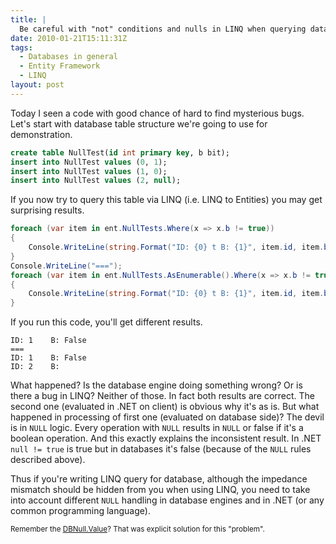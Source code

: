 ```yaml
---
title: |
  Be careful with "not" conditions and nulls in LINQ when querying databases
date: 2010-01-21T15:11:31Z
tags:
  - Databases in general
  - Entity Framework
  - LINQ
layout: post
---
```

Today I seen a code with good chance of hard to find mysterious bugs. Let's start with database table structure we're going to use for demonstration.

```sql
create table NullTest(id int primary key, b bit);
insert into NullTest values (0, 1);
insert into NullTest values (1, 0);
insert into NullTest values (2, null);
```

If you now try to query this table via LINQ (i.e. LINQ to Entities) you may get surprising results.

```csharp
foreach (var item in ent.NullTests.Where(x => x.b != true))
{
	Console.WriteLine(string.Format("ID: {0} t B: {1}", item.id, item.b));
}
Console.WriteLine("===");
foreach (var item in ent.NullTests.AsEnumerable().Where(x => x.b != true))
{
	Console.WriteLine(string.Format("ID: {0} t B: {1}", item.id, item.b));
}
```

If you run this code, you'll get different results.

```text
ID: 1    B: False
===
ID: 1    B: False
ID: 2    B:
```

What happened? Is the database engine doing something wrong? Or is there a bug in LINQ? Neither of those. In fact both results are correct. The second one (evaluated in .NET on client) is obvious why it's as is. But what happened in processing of first one (evaluated on database side)? The devil is in `NULL` logic. Every operation with `NULL` results in `NULL` or false if it's a boolean operation. And this exactly explains the inconsistent result. In .NET `null != true` is true but in databases it's false (because of the `NULL` rules described above).

Thus if you're writing LINQ query for database, although the impedance mismatch should be hidden from you when using LINQ, you need to take into account different `NULL` handling in database engines and in .NET (or any common programming language).

<small>Remember the [DBNull.Value][1]? That was explicit solution for this "problem".</small>

[1]: http://msdn.microsoft.com/en-us/library/system.dbnull.value.aspx